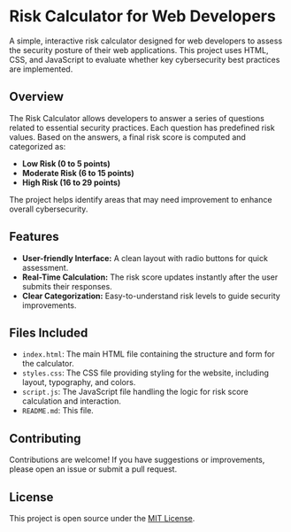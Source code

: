# Risk Calculator for Web Developers

A simple, interactive risk calculator designed for web developers to assess the security posture of their web applications. This project uses HTML, CSS, and JavaScript to evaluate whether key cybersecurity best practices are implemented.

## Overview

The Risk Calculator allows developers to answer a series of questions related to essential security practices. Each question has predefined risk values. Based on the answers, a final risk score is computed and categorized as:

- **Low Risk (0 to 5 points)**
- **Moderate Risk (6 to 15 points)**
- **High Risk (16 to 29 points)**

The project helps identify areas that may need improvement to enhance overall cybersecurity.

## Features

- **User-friendly Interface:** A clean layout with radio buttons for quick assessment.
- **Real-Time Calculation:** The risk score updates instantly after the user submits their responses.
- **Clear Categorization:** Easy-to-understand risk levels to guide security improvements.

## Files Included

- `index.html`: The main HTML file containing the structure and form for the calculator.
- `styles.css`: The CSS file providing styling for the website, including layout, typography, and colors.
- `script.js`: The JavaScript file handling the logic for risk score calculation and interaction.
- `README.md`: This file.

## Contributing

Contributions are welcome! If you have suggestions or improvements, please open an issue or submit a pull request.

## License

This project is open source under the [MIT License](LICENSE).
